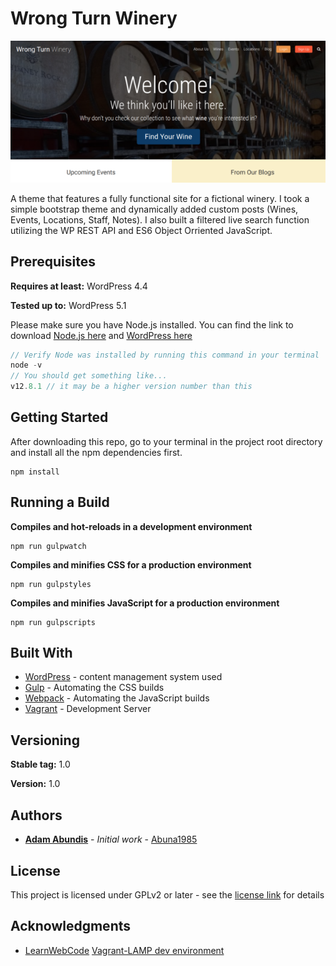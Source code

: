 # Wrong Turn Winery

![alt text](./images/screenshot.png "Wrong Turn Winery")

A theme that features a fully functional site for a fictional winery. I took a simple bootstrap theme and dynamically added custom posts (Wines, Events, Locations, Staff, Notes). I also built a filtered live search function utilizing the WP REST API and ES6 Object Orriented JavaScript.


## Prerequisites

**Requires at least:** WordPress 4.4

**Tested up to:** WordPress 5.1

Please make sure you have Node.js installed. You can find the link to download [Node.js here](https://nodejs.org/en/) and [WordPress here](https://wordpress.org) 

```javascript
// Verify Node was installed by running this command in your terminal
node -v
// You should get something like...
v12.8.1 // it may be a higher version number than this
```

## Getting Started

After downloading this repo, go to your terminal in the project root directory and install all the npm dependencies first.

```
npm install
```

## Running a Build
**Compiles and hot-reloads in a development environment**
```
npm run gulpwatch
```

**Compiles and minifies CSS for a production environment**
```
npm run gulpstyles
```


**Compiles and minifies JavaScript for a production environment**
```
npm run gulpscripts
```

## Built With

* [WordPress](https://wordpress.org) - content management system used
* [Gulp](https://gulpjs.com) - Automating the CSS builds
* [Webpack](https://webpack.js.org) - Automating the JavaScript builds
* [Vagrant](https://www.vagrantup.com) - Development Server

## Versioning

**Stable tag:** 1.0

**Version:** 1.0

## Authors

* [**Adam Abundis**](https://adamabundis.xyz) - *Initial work* - [Abuna1985](https://github.com/abuna1985)

## License

This project is licensed under GPLv2 or later - see the [license link](http://www.gnu.org/licenses/gpl-2.0.html) for details

## Acknowledgments

* [LearnWebCode](https://github.com/LearnWebCode) [Vagrant-LAMP dev environment](https://github.com/LearnWebCode/vagrant-lamp)

